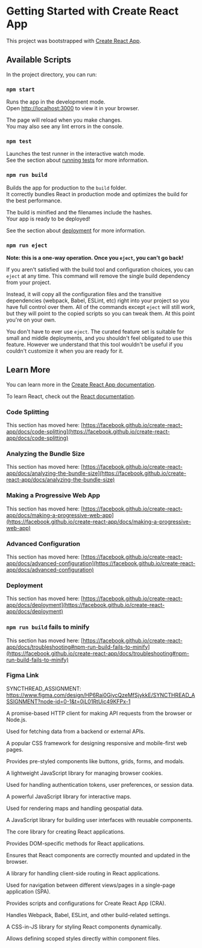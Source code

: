# Getting Started with Create React App

This project was bootstrapped with [Create React App](https://github.com/facebook/create-react-app).

## Available Scripts

In the project directory, you can run:

### `npm start`

Runs the app in the development mode.\
Open [http://localhost:3000](http://localhost:3000) to view it in your browser.

The page will reload when you make changes.\
You may also see any lint errors in the console.

### `npm test`

Launches the test runner in the interactive watch mode.\
See the section about [running tests](https://facebook.github.io/create-react-app/docs/running-tests) for more information.

### `npm run build`

Builds the app for production to the `build` folder.\
It correctly bundles React in production mode and optimizes the build for the best performance.

The build is minified and the filenames include the hashes.\
Your app is ready to be deployed!

See the section about [deployment](https://facebook.github.io/create-react-app/docs/deployment) for more information.

### `npm run eject`

**Note: this is a one-way operation. Once you `eject`, you can't go back!**

If you aren't satisfied with the build tool and configuration choices, you can `eject` at any time. This command will remove the single build dependency from your project.

Instead, it will copy all the configuration files and the transitive dependencies (webpack, Babel, ESLint, etc) right into your project so you have full control over them. All of the commands except `eject` will still work, but they will point to the copied scripts so you can tweak them. At this point you're on your own.

You don't have to ever use `eject`. The curated feature set is suitable for small and middle deployments, and you shouldn't feel obligated to use this feature. However we understand that this tool wouldn't be useful if you couldn't customize it when you are ready for it.

## Learn More

You can learn more in the [Create React App documentation](https://facebook.github.io/create-react-app/docs/getting-started).

To learn React, check out the [React documentation](https://reactjs.org/).

### Code Splitting

This section has moved here: [https://facebook.github.io/create-react-app/docs/code-splitting](https://facebook.github.io/create-react-app/docs/code-splitting)

### Analyzing the Bundle Size

This section has moved here: [https://facebook.github.io/create-react-app/docs/analyzing-the-bundle-size](https://facebook.github.io/create-react-app/docs/analyzing-the-bundle-size)

### Making a Progressive Web App

This section has moved here: [https://facebook.github.io/create-react-app/docs/making-a-progressive-web-app](https://facebook.github.io/create-react-app/docs/making-a-progressive-web-app)

### Advanced Configuration

This section has moved here: [https://facebook.github.io/create-react-app/docs/advanced-configuration](https://facebook.github.io/create-react-app/docs/advanced-configuration)

### Deployment

This section has moved here: [https://facebook.github.io/create-react-app/docs/deployment](https://facebook.github.io/create-react-app/docs/deployment)

### `npm run build` fails to minify

This section has moved here: [https://facebook.github.io/create-react-app/docs/troubleshooting#npm-run-build-fails-to-minify](https://facebook.github.io/create-react-app/docs/troubleshooting#npm-run-build-fails-to-minify)


### Figma Link ####

SYNCTHREAD_ASSIGNMENT: https://www.figma.com/design/HP6Rai0GiycQzeMfSjykkE/SYNCTHREAD_ASSIGNMENT?node-id=0-1&t=0jL01RtUic49KFPx-1


<!-- axios (^1.8.4) -->

A promise-based HTTP client for making API requests from the browser or Node.js.

Used for fetching data from a backend or external APIs.

<!-- bootstrap (^5.3.3) -->

A popular CSS framework for designing responsive and mobile-first web pages.

Provides pre-styled components like buttons, grids, forms, and modals.

<!-- js-cookie (^3.0.5) -->

A lightweight JavaScript library for managing browser cookies.

Used for handling authentication tokens, user preferences, or session data.

<!-- leaflet (^1.9.4) -->

A powerful JavaScript library for interactive maps.

Used for rendering maps and handling geospatial data.

<!-- react (^19.0.0) -->

A JavaScript library for building user interfaces with reusable components.

The core library for creating React applications.

<!-- react-dom (^19.0.0) -->

Provides DOM-specific methods for React applications.

Ensures that React components are correctly mounted and updated in the browser.


<!-- react-router-dom (^5.2.0) -->

A library for handling client-side routing in React applications.

Used for navigation between different views/pages in a single-page application (SPA).

<!-- react-scripts (5.0.1) -->

Provides scripts and configurations for Create React App (CRA).

Handles Webpack, Babel, ESLint, and other build-related settings.

<!-- styled-components (^6.1.16) -->

A CSS-in-JS library for styling React components dynamically.

Allows defining scoped styles directly within component files.

